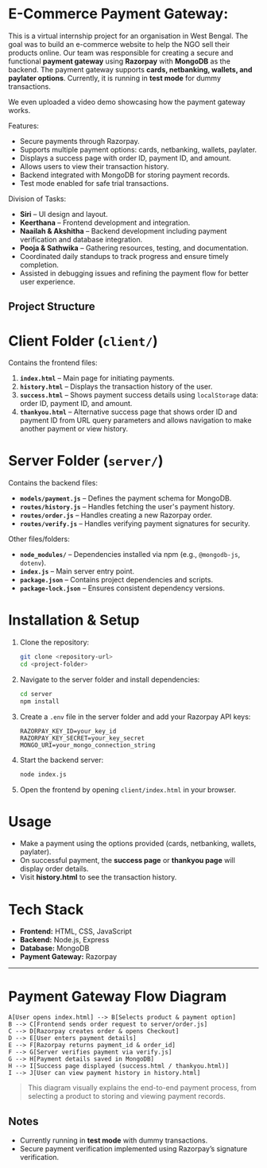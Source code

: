 # E-Commerce Payment Gateway:

This is a virtual internship project for an organisation in West Bengal. The goal was to build an e-commerce website to help the NGO sell their products online. Our team was responsible for creating a secure and functional **payment gateway** using **Razorpay** with **MongoDB** as the backend. The payment gateway supports **cards, netbanking, wallets, and paylater options**. Currently, it is running in **test mode** for dummy transactions.

We even uploaded a video demo showcasing how the payment gateway works.

 Features:
 
* Secure payments through Razorpay.
* Supports multiple payment options: cards, netbanking, wallets, paylater.
* Displays a success page with order ID, payment ID, and amount.
* Allows users to view their transaction history.
* Backend integrated with MongoDB for storing payment records.
* Test mode enabled for safe trial transactions.

 Division of Tasks:

* **Siri** – UI design and layout.
* **Keerthana** – Frontend development and integration.
* **Naailah & Akshitha** – Backend development including payment verification and database integration.
* **Pooja & Sathwika** – Gathering resources, testing, and documentation.
* Coordinated daily standups to track progress and ensure timely completion.
* Assisted in debugging issues and refining the payment flow for better user experience.

## Project Structure

# Client Folder (`client/`)

Contains the frontend files:

1. **`index.html`** – Main page for initiating payments.
2. **`history.html`** – Displays the transaction history of the user.
3. **`success.html`** – Shows payment success details using `localStorage` data: order ID, payment ID, and amount.
4. **`thankyou.html`** – Alternative success page that shows order ID and payment ID from URL query parameters and allows navigation to make another payment or view history.

# Server Folder (`server/`)

Contains the backend files:

* **`models/payment.js`** – Defines the payment schema for MongoDB.
* **`routes/history.js`** – Handles fetching the user's payment history.
* **`routes/order.js`** – Handles creating a new Razorpay order.
* **`routes/verify.js`** – Handles verifying payment signatures for security.

Other files/folders:

* **`node_modules/`** – Dependencies installed via npm (e.g., `@mongodb-js`, `dotenv`).
* **`index.js`** – Main server entry point.
* **`package.json`** – Contains project dependencies and scripts.
* **`package-lock.json`** – Ensures consistent dependency versions.

# Installation & Setup

1. Clone the repository:

   ```bash
   git clone <repository-url>
   cd <project-folder>
   ```

2. Navigate to the server folder and install dependencies:

   ```bash
   cd server
   npm install
   ```

3. Create a `.env` file in the server folder and add your Razorpay API keys:

   ```
   RAZORPAY_KEY_ID=your_key_id
   RAZORPAY_KEY_SECRET=your_key_secret
   MONGO_URI=your_mongo_connection_string
   ```

4. Start the backend server:

   ```bash
   node index.js
   ```

5. Open the frontend by opening `client/index.html` in your browser.

# Usage

* Make a payment using the options provided (cards, netbanking, wallets, paylater).
* On successful payment, the **success page** or **thankyou page** will display order details.
* Visit **history.html** to see the transaction history.

# Tech Stack

* **Frontend:** HTML, CSS, JavaScript
* **Backend:** Node.js, Express
* **Database:** MongoDB
* **Payment Gateway:** Razorpay

---

# Payment Gateway Flow Diagram

    A[User opens index.html] --> B[Selects product & payment option]
    B --> C[Frontend sends order request to server/order.js]
    C --> D[Razorpay creates order & opens Checkout]
    D --> E[User enters payment details]
    E --> F[Razorpay returns payment_id & order_id]
    F --> G[Server verifies payment via verify.js]
    G --> H[Payment details saved in MongoDB]
    H --> I[Success page displayed (success.html / thankyou.html)]
    I --> J[User can view payment history in history.html]

> This diagram visually explains the end-to-end payment process, from selecting a product to storing and viewing payment records.

## Notes

* Currently running in **test mode** with dummy transactions.
* Secure payment verification implemented using Razorpay’s signature verification.
